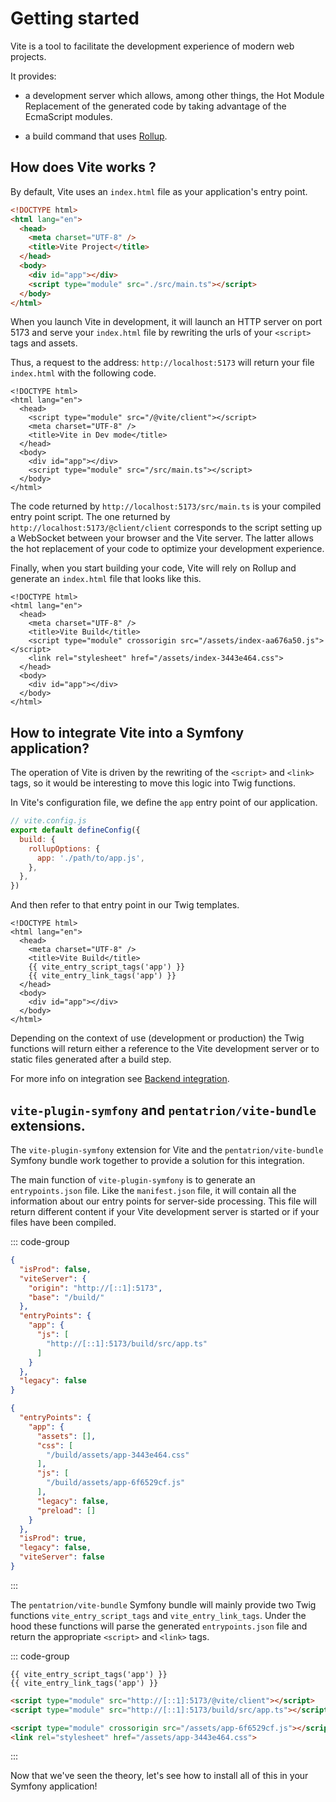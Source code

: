# Getting started

Vite is a tool to facilitate the development experience of modern web projects.

It provides:

- a development server which allows, among other things, the Hot Module Replacement of the generated code by taking advantage of the EcmaScript modules.

- a build command that uses [Rollup](https://rollupjs.org/).

## How does Vite works ?

By default, Vite uses an `index.html` file as your application's entry point.

```html
<!DOCTYPE html>
<html lang="en">
  <head>
    <meta charset="UTF-8" />
    <title>Vite Project</title>
  </head>
  <body>
    <div id="app"></div>
    <script type="module" src="./src/main.ts"></script>
  </body>
</html>
```

When you launch Vite in development, it will launch an HTTP server on port 5173 and serve your `index.html` file by rewriting the urls of your `<script>` tags and assets.

Thus, a request to the address: `http://localhost:5173` will return your file `index.html` with the following code.

```html{4,10}
<!DOCTYPE html>
<html lang="en">
  <head>
    <script type="module" src="/@vite/client"></script>
    <meta charset="UTF-8" />
    <title>Vite in Dev mode</title>
  </head>
  <body>
    <div id="app"></div>
    <script type="module" src="/src/main.ts"></script>
  </body>
</html>
```

The code returned by `http://localhost:5173/src/main.ts` is your compiled entry point script.
The one returned by `http://localhost:5173/@client/client` corresponds to the script setting up a WebSocket between your browser and the Vite server. The latter allows the hot replacement of your code to optimize your development experience.

Finally, when you start building your code, Vite will rely on Rollup and generate an `index.html` file that looks like this.

```html{6,7}
<!DOCTYPE html>
<html lang="en">
  <head>
    <meta charset="UTF-8" />
    <title>Vite Build</title>
    <script type="module" crossorigin src="/assets/index-aa676a50.js"></script>
    <link rel="stylesheet" href="/assets/index-3443e464.css">
  </head>
  <body>
    <div id="app"></div>
  </body>
</html>
```

## How to integrate Vite into a Symfony application?

The operation of Vite is driven by the rewriting of the `<script>` and `<link>` tags, so it would be interesting to move this logic into Twig functions.

In Vite's configuration file, we define the `app` entry point of our application.

```js
// vite.config.js
export default defineConfig({
  build: {
    rollupOptions: {
      app: './path/to/app.js',
    },
  },
})
```

And then refer to that entry point in our Twig templates.

```html{6,7}
<!DOCTYPE html>
<html lang="en">
  <head>
    <meta charset="UTF-8" />
    <title>Vite Build</title>
    {{ vite_entry_script_tags('app') }}
    {{ vite_entry_link_tags('app') }}
  </head>
  <body>
    <div id="app"></div>
  </body>
</html>
```

Depending on the context of use (development or production) the Twig functions will return either a reference to the Vite development server or to static files generated after a build step.

For more info on integration see [Backend integration](https://vitejs.dev/guide/backend-integration.html).


## `vite-plugin-symfony` and `pentatrion/vite-bundle` extensions.

The `vite-plugin-symfony` extension for Vite and the `pentatrion/vite-bundle` Symfony bundle work together to provide a solution for this integration.

The main function of `vite-plugin-symfony` is to generate an `entrypoints.json` file. Like the `manifest.json` file, it will contain all the information about our entry points for server-side processing. This file will return different content if your Vite development server is started or if your files have been compiled.

::: code-group
```json [entrypoints.json (dev)]
{
  "isProd": false,
  "viteServer": {
    "origin": "http://[::1]:5173",
    "base": "/build/"
  },
  "entryPoints": {
    "app": {
      "js": [
        "http://[::1]:5173/build/src/app.ts"
      ]
    }
  },
  "legacy": false
}
```
```json [entrypoints.json (prod)]
{
  "entryPoints": {
    "app": {
      "assets": [],
      "css": [
        "/build/assets/app-3443e464.css"
      ],
      "js": [
        "/build/assets/app-6f6529cf.js"
      ],
      "legacy": false,
      "preload": []
    }
  },
  "isProd": true,
  "legacy": false,
  "viteServer": false
}
```
:::

The `pentatrion/vite-bundle` Symfony bundle will mainly provide two Twig functions `vite_entry_script_tags` and `vite_entry_link_tags`. Under the hood these functions will parse the generated `entrypoints.json` file and return the appropriate `<script>` and `<link>` tags.


::: code-group
```twig [index.html.twig]
{{ vite_entry_script_tags('app') }}
{{ vite_entry_link_tags('app') }}
```
```html [index.html (dev)]
<script type="module" src="http://[::1]:5173/@vite/client"></script>
<script type="module" src="http://[::1]:5173/build/src/app.ts"></script>
```
```html [index.html (prod)]
<script type="module" crossorigin src="/assets/app-6f6529cf.js"></script>
<link rel="stylesheet" href="/assets/app-3443e464.css">
```
:::

Now that we've seen the theory, let's see how to install all of this in your Symfony application!
